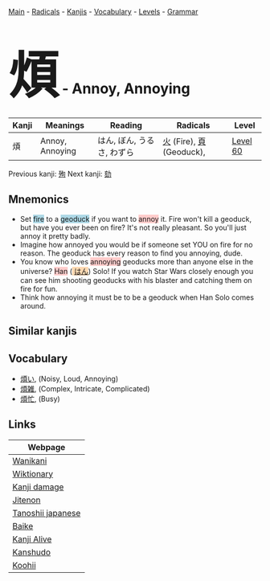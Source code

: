 <style> bigfont {font-size: 100px}</style>
[Main](../index.md) -
[Radicals](../radicals.md) -
[Kanjis](../kanjis.md) -
[Vocabulary](../vocabulary.md) -
[Levels](../levels.md) -
[Grammar](../grammar.md)
# <bigfont> 煩</bigfont> - Annoy, Annoying 

| Kanji | Meanings | Reading | Radicals | Level |
| --- | --- | --- | --- | --- |
| 煩 | Annoy, Annoying | はん, ぼん, うるさ, わずら | [火](../radicals/火.md) (Fire), [頁](../radicals/頁.md) (Geoduck),  | [Level 60](../levels/wk_level60.md) |

Previous kanji: [殉](殉.md) Next kanji: [劾](劾.md) 

## Mnemonics
 * Set <span style="background-color:#ADD8E6"> fire</span> to a <span style="background-color:#ADD8E6"> geoduck</span> if you want to <span style="background-color:#ffcccb"> annoy</span> it. Fire won't kill a geoduck, but have you ever been on fire? It's not really pleasant. So you'll just annoy it pretty badly.
* Imagine how annoyed you would be if someone set YOU on fire for no reason. The geoduck has every reason to find you annoying, dude.
* You know who loves <span style="background-color:#ffcccb"> annoying</span> geoducks more than anyone else in the universe? <span style="background-color:#ffcccb"> Han</span> (<span style="background-color:#fed8b1"> [はん](https://jisho.org/search/はん)</span>) Solo! If you watch Star Wars closely enough you can see him shooting geoducks with his blaster and catching them on fire for fun. 
* Think how annoying it must be to be a geoduck when Han Solo comes around.


## Similar kanjis
 


## Vocabulary
 * [煩い](../vocabulary/煩.md), (Noisy, Loud, Annoying)
* [煩雑](../vocabulary/煩.md), (Complex, Intricate, Complicated)
* [煩忙](../vocabulary/煩.md), (Busy)



## Links 

| Webpage |
| --- |
| [Wanikani          ](https://www.wanikani.com/kanji/煩) |
| [Wiktionary        ](https://en.wiktionary.org/wiki/煩) |
| [Kanji damage      ](http://www.kanjidamage.com/kanji/search?utf8=✓&q=煩) |
| [Jitenon           ](https://jitenon.com/kanji/煩) |
| [Tanoshii japanese ](https://www.tanoshiijapanese.com/dictionary/kanji.cfm?k=煩) |
| [Baike             ](https://baike.baidu.com/item/煩) |
| [Kanji Alive       ](https://app.kanjialive.com/煩) |
| [Kanshudo          ](https://www.kanshudo.com/searchmn?q=煩) |
| [Koohii            ](https://kanji.koohii.com/study/kanji/煩) |
